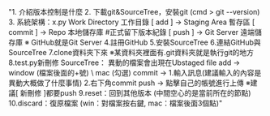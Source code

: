"1. 介紹版本控制是什麼
2. 下載git&SourceTree，安裝git (cmd > git --version)
3. 系統架構：x.py Work Directory 工作目錄
                            [ add ] -> Staging Area 暫存區
                            [ commit ] -> Repo 本地儲存庫 #正式留下版本紀錄
                            [ push ] -> Git Server 遠端儲存庫
   ※ GitHub就是Git Server
4.註冊GitHub
5.安裝SourceTree
6.連結GitHub與SourceTree
7.clone資料夾下來
   ※某資料夾裡面有.git資料夾就是執行git的地方
8.test.py新刪修
   SourceTree：
   異動的檔案會出現在Ubstaged file
   add -> window (檔案後面的+號) \ mac (勾選)
   commit -> 1.輸入訊息(建議輸入的內容是異動大概做了什麼事情) 2.右下角commit
   push -> 點擊自己的帳號進行上傳
   ※建議[ 新刪修 ]都要push
9.reset：回到其他版本 (中間空心的是當前所在的節點)
10.discard：復原檔案 (win：對檔案按右鍵, mac：檔案後面3個點)"
